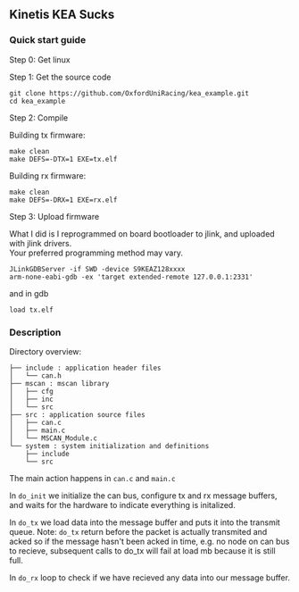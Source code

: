 ## Kinetis KEA Sucks

### Quick start guide

Step 0: Get linux

Step 1: Get the source code

```
git clone https://github.com/OxfordUniRacing/kea_example.git
cd kea_example
```

Step 2: Compile

Building tx firmware:
```
make clean
make DEFS=-DTX=1 EXE=tx.elf
```

Building rx firmware:
```
make clean
make DEFS=-DRX=1 EXE=rx.elf
```

Step 3: Upload firmware

What I did is I reprogrammed on board bootloader to jlink,
and uploaded with jlink drivers.  
Your preferred programming method may vary.

```
JLinkGDBServer -if SWD -device S9KEAZ128xxxx
arm-none-eabi-gdb -ex 'target extended-remote 127.0.0.1:2331'
```

and in gdb

```
load tx.elf
```

### Description


Directory overview:

```
├── include : application header files
│   └── can.h
├── mscan : mscan library
│   ├── cfg
│   ├── inc
│   └── src
├── src : application source files
│   ├── can.c
│   ├── main.c
│   └── MSCAN_Module.c
└── system : system initialization and definitions
    ├── include
    └── src
```

The main action happens in `can.c` and `main.c`

In `do_init` we initialize the can bus, configure tx and rx message buffers,
and waits for the hardware to indicate everything is initalized.

In `do_tx` we load data into the message buffer and puts it into the transmit
queue. Note: `do_tx` return before the packet is actually transmited and acked
so if the message hasn't been acked in time, e.g. no node on can bus to recieve,
subsequent calls to do_tx will fail at load mb because it is still full.

In `do_rx` loop to check if we have recieved any data into our message buffer.
